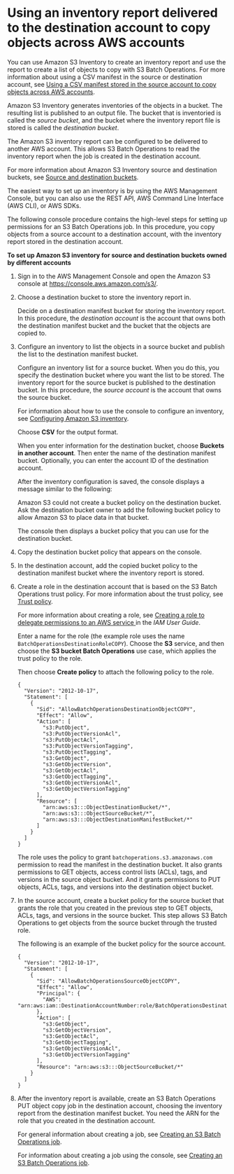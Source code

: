 # Using an inventory report delivered to the destination account to copy objects across AWS accounts<a name="specify-batchjob-manifest-xaccount-inventory"></a>



You can use Amazon S3 Inventory to create an inventory report and use the report to create a list of objects to copy with S3 Batch Operations\. For more information about using a CSV manifest in the source or destination account, see [Using a CSV manifest stored in the source account to copy objects across AWS accounts](specify-batchjob-manifest-xaccount-csv.md)\.

Amazon S3 Inventory generates inventories of the objects in a bucket\. The resulting list is published to an output file\. The bucket that is inventoried is called the *source bucket*, and the bucket where the inventory report file is stored is called the *destination bucket*\.

The Amazon S3 inventory report can be configured to be delivered to another AWS account\. This allows S3 Batch Operations to read the inventory report when the job is created in the destination account\.

For more information about Amazon S3 Inventory source and destination buckets, see [Source and destination buckets](storage-inventory.md#storage-inventory-buckets)\.

The easiest way to set up an inventory is by using the AWS Management Console, but you can also use the REST API, AWS Command Line Interface \(AWS CLI\), or AWS SDKs\.

The following console procedure contains the high\-level steps for setting up permissions for an S3 Batch Operations job\. In this procedure, you copy objects from a source account to a destination account, with the inventory report stored in the destination account\.

**To set up Amazon S3 inventory for source and destination buckets owned by different accounts**

1. Sign in to the AWS Management Console and open the Amazon S3 console at [https://console\.aws\.amazon\.com/s3/](https://console.aws.amazon.com/s3/)\.

1. Choose a destination bucket to store the inventory report in\.

   Decide on a destination manifest bucket for storing the inventory report\. In this procedure, the *destination account* is the account that owns both the destination manifest bucket and the bucket that the objects are copied to\.

1. Configure an inventory to list the objects in a source bucket and publish the list to the destination manifest bucket\.

   Configure an inventory list for a source bucket\. When you do this, you specify the destination bucket where you want the list to be stored\. The inventory report for the source bucket is published to the destination bucket\. In this procedure, the *source account* is the account that owns the source bucket\.

   For information about how to use the console to configure an inventory, see [Configuring Amazon S3 inventory](configure-inventory.md)\.

   Choose **CSV** for the output format\.

   When you enter information for the destination bucket, choose **Buckets in another account**\. Then enter the name of the destination manifest bucket\. Optionally, you can enter the account ID of the destination account\.

   After the inventory configuration is saved, the console displays a message similar to the following: 

   Amazon S3 could not create a bucket policy on the destination bucket\. Ask the destination bucket owner to add the following bucket policy to allow Amazon S3 to place data in that bucket\.

   The console then displays a bucket policy that you can use for the destination bucket\.

1. Copy the destination bucket policy that appears on the console\.

1. In the destination account, add the copied bucket policy to the destination manifest bucket where the inventory report is stored\.

1. Create a role in the destination account that is based on the S3 Batch Operations trust policy\. For more information about the trust policy, see [Trust policy](batch-ops-iam-role-policies.md#batch-ops-iam-role-policies-trust)\.

   For more information about creating a role, see [ Creating a role to delegate permissions to an AWS service ](https://docs.aws.amazon.com/IAM/latest/UserGuide/id_roles_create_for-service.html) in the *IAM User Guide*\.

   

   Enter a name for the role \(the example role uses the name `BatchOperationsDestinationRoleCOPY`\)\. Choose the **S3** service, and then choose the **S3 bucket Batch Operations** use case, which applies the trust policy to the role\. 

   Then choose **Create policy** to attach the following policy to the role\.

   ```
   {
     "Version": "2012-10-17",
     "Statement": [
       {
         "Sid": "AllowBatchOperationsDestinationObjectCOPY",
         "Effect": "Allow",
         "Action": [
           "s3:PutObject",
           "s3:PutObjectVersionAcl",
           "s3:PutObjectAcl",
           "s3:PutObjectVersionTagging",
           "s3:PutObjectTagging",
           "s3:GetObject",
           "s3:GetObjectVersion",
           "s3:GetObjectAcl",
           "s3:GetObjectTagging",
           "s3:GetObjectVersionAcl",
           "s3:GetObjectVersionTagging"
         ],
         "Resource": [
           "arn:aws:s3:::ObjectDestinationBucket/*",
           "arn:aws:s3:::ObjectSourceBucket/*",
           "arn:aws:s3:::ObjectDestinationManifestBucket/*"
         ]
       }
     ]
   }
   ```

   The role uses the policy to grant `batchoperations.s3.amazonaws.com` permission to read the manifest in the destination bucket\. It also grants permissions to GET objects, access control lists \(ACLs\), tags, and versions in the source object bucket\. And it grants permissions to PUT objects, ACLs, tags, and versions into the destination object bucket\.

1. In the source account, create a bucket policy for the source bucket that grants the role that you created in the previous step to GET objects, ACLs, tags, and versions in the source bucket\. This step allows S3 Batch Operations to get objects from the source bucket through the trusted role\.

   The following is an example of the bucket policy for the source account\.

   ```
   {
     "Version": "2012-10-17",
     "Statement": [
       {
         "Sid": "AllowBatchOperationsSourceObjectCOPY",
         "Effect": "Allow",
         "Principal": {
           "AWS": "arn:aws:iam::DestinationAccountNumber:role/BatchOperationsDestinationRoleCOPY"
         },
         "Action": [
           "s3:GetObject",
           "s3:GetObjectVersion",
           "s3:GetObjectAcl",
           "s3:GetObjectTagging",
           "s3:GetObjectVersionAcl",
           "s3:GetObjectVersionTagging"
         ],
         "Resource": "arn:aws:s3:::ObjectSourceBucket/*"
       }
     ]
   }
   ```

1. After the inventory report is available, create an S3 Batch Operations PUT object copy job in the destination account, choosing the inventory report from the destination manifest bucket\. You need the ARN for the role that you created in the destination account\.

   For general information about creating a job, see [Creating an S3 Batch Operations job](batch-ops-create-job.md)\.

   For information about creating a job using the console, see [Creating an S3 Batch Operations job](batch-ops-create-job.md)\.